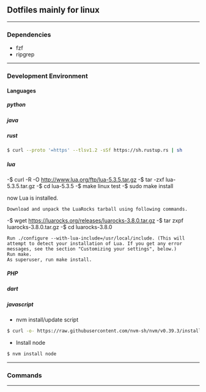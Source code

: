 ## Dotfiles mainly for linux 

- - -

### Dependencies
- fzf  
- ripgrep  

- - -

### Development Environment
#### Languages
##### python
##### java
##### rust
```bash
$ curl --proto '=https' --tlsv1.2 -sSf https://sh.rustup.rs | sh  
```
##### lua
-$ curl -R -O http://www.lua.org/ftp/lua-5.3.5.tar.gz
-$ tar -zxf lua-5.3.5.tar.gz
-$ cd lua-5.3.5
-$ make linux test
-$ sudo make install

now Lua is installed.

    Download and unpack the LuaRocks tarball using following commands.

-$ wget https://luarocks.org/releases/luarocks-3.8.0.tar.gz
-$ tar zxpf luarocks-3.8.0.tar.gz
-$ cd luarocks-3.8.0

    Run ./configure --with-lua-include=/usr/local/include. (This will attempt to detect your installation of Lua. If you get any error messages, see the section "Customizing your settings", below.)
    Run make.
    As superuser, run make install.

##### PHP
##### dart
##### javascript  
- nvm install/update script  
```bash
$ curl -o- https://raw.githubusercontent.com/nvm-sh/nvm/v0.39.3/install.sh | bash  
```
- Install node  
```bash
$ nvm install node
```

- - -

### Commands


- - -
